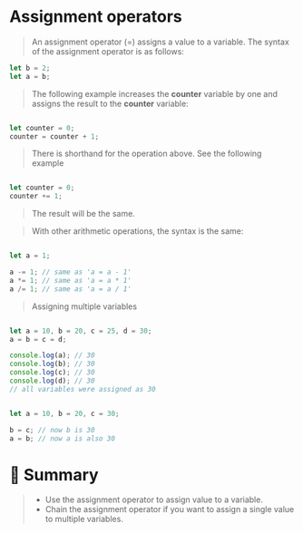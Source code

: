 # Assignment operators

> An assignment operator (=) assigns a value to a variable. The syntax of the assignment operator is as follows:

```js
let b = 2;
let a = b;
```

> The following example increases the __counter__ variable by one and assigns the result to the __counter__ variable:

```js

let counter = 0;
counter = counter + 1;

```

> There is shorthand for the operation above. See the following example

```js

let counter = 0;
counter += 1;

```

> The result will be the same.

> With other arithmetic operations, the syntax is the same:

```js

let a = 1;

a -= 1; // same as 'a = a - 1'
a *= 1; // same as 'a = a * 1'
a /= 1; // same as 'a = a / 1'

```

> Assigning multiple variables

```js

let a = 10, b = 20, c = 25, d = 30;
a = b = c = d;

console.log(a); // 30
console.log(b); // 30
console.log(c); // 30
console.log(d); // 30
// all variables were assigned as 30

```

```js

let a = 10, b = 20, c = 30;

b = c; // now b is 30
a = b; // now a is also 30

```

# :memo: Summary

> - Use the assignment operator to assign value to a variable.
> - Chain the assignment operator if you want to assign a single value to multiple variables.
